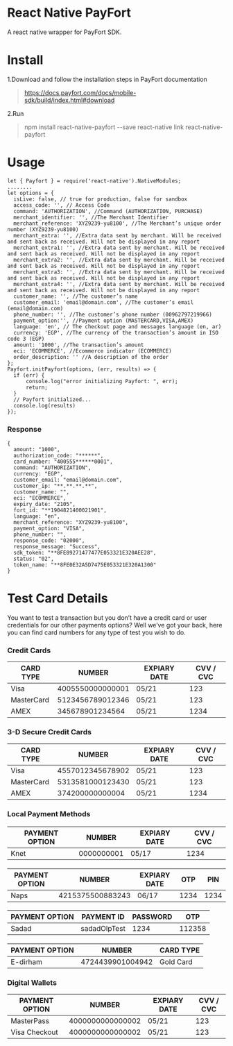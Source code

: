# React Native PayFort

A react native wrapper for PayFort SDK.


# Install

1.Download and follow the installation steps in PayFort documentation

>  https://docs.payfort.com/docs/mobile-sdk/build/index.html#download

 2.Run

> npm install react-native-payfort --save
> react-native link react-native-payfort

# Usage

    let { Payfort } = require('react-native').NativeModules;
    ........
    let options = {
      isLive: false, // true for production, false for sandbox
      access_code: '', // Access Code
      command: 'AUTHORIZATION', //Command (AUTHORIZATION, PURCHASE)
      merchant_identifier: '', //The Merchant Identifier
      merchant_reference: 'XYZ9239-yu8100', //The Merchant’s unique order number (XYZ9239-yu8100)
      merchant_extra: '', //Extra data sent by merchant. Will be received and sent back as received. Will not be displayed in any report
      merchant_extra1: '', //Extra data sent by merchant. Will be received and sent back as received. Will not be displayed in any report
      merchant_extra2: '', //Extra data sent by merchant. Will be received and sent back as received. Will not be displayed in any report
      merchant_extra3: '', //Extra data sent by merchant. Will be received and sent back as received. Will not be displayed in any report
      merchant_extra4: '', //Extra data sent by merchant. Will be received and sent back as received. Will not be displayed in any report
      customer_name: '', //The customer’s name
      customer_email: 'email@domain.com', //The customer’s email (email@domain.com)
      phone_number: '', //The customer’s phone number (00962797219966)
      payment_option:'', //Payment option (MASTERCARD,VISA,AMEX)
      language: 'en', // The checkout page and messages language (en, ar)
      currency: 'EGP', //The currency of the transaction’s amount in ISO code 3 (EGP)
      amount: '1000', //The transaction’s amount
      eci: 'ECOMMERCE', //Ecommerce indicator (ECOMMERCE)
      order_description: '' //A description of the order
    };
    Payfort.initPayfort(options, (err, results) => {
      if (err) {
          console.log("error initializing Payfort: ", err);
          return;
      }
      // Payfort initialized...
      console.log(results)
    });

### Response

    {
      amount: "1000",
      authorization_code: "******",
      card_number: "400555******0001",
      command: "AUTHORIZATION",
      currency: "EGP",
      customer_email: "email@domain.com",
      customer_ip: "**.**.**.**",
      customer_name: "",
      eci: "ECOMMERCE",
      expiry_date: "2105",
      fort_id: "**1904821400021901",
      language: "en",
      merchant_reference: "XYZ9239-yu8100",
      payment_option: "VISA",
      phone_number: "",
      response_code: "02000",
      response_message: "Success",
      sdk_token: "**8FE89271477477E053321E320AEE28",
      status: "02",
      token_name: "**8FE0E32A5D7475E053321E320A1300"
	}

# Test Card Details

You want to test a transaction but you don’t have a credit card or user credentials for our other payments options? Well we’ve got your back, here you can find card numbers for any type of test you wish to do.

### Credit Cards
| CARD TYPE | NUMBER | EXPIARY DATE | CVV / CVC | 
|--|--|--|--|
| Visa | 4005550000000001 | 05/21 | 123 |
| MasterCard | 5123456789012346 | 05/21 | 123 |
| AMEX | 345678901234564 | 05/21 | 1234 |

### 3-D Secure Credit Cards
| CARD TYPE | NUMBER | EXPIARY DATE | CVV / CVC |
|--|--|--|--|
| Visa | 4557012345678902 | 05/21 | 123 |
| MasterCard | 5313581000123430 | 05/21 | 123 |
| AMEX | 374200000000004 | 05/21 | 1234 |

### Local Payment Methods
####

| PAYMENT OPTION | NUMBER | EXPIARY DATE | CVV / CVC
|--|--|--|--|
| Knet | 0000000001 | 05/17 | 1234

####

| PAYMENT OPTION | NUMBER | EXPIARY DATE | OTP | PIN
|--|--|--|--|--|
| Naps | 4215375500883243 | 06/17 | 1234 | 1234

####

| PAYMENT OPTION | PAYMENT ID | PASSWORD | OTP |
|--|--|--|--|
| Sadad | sadadOlpTest | 1234 | 112358 |

####

| PAYMENT OPTION | NUMBER | CARD TYPE |
|--|--|--|
| E-dirham | 4724439901004942 | Gold Card |

### Digital Wallets

| PAYMENT OPTION | NUMBER | EXPIARY DATE | CVV / CVC |
|--|--|--|--|
| MasterPass | 4000000000000002 | 05/21 | 123 |
| Visa Checkout | 4000000000000002 | 05/21 | 123 |

